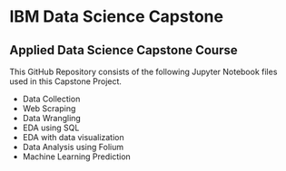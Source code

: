 # IBM Data Science Capstone

## Applied Data Science Capstone Course

This GitHub Repository consists of the following Jupyter Notebook files used in this Capstone Project. 

- Data Collection
- Web Scraping
- Data Wrangling
- EDA using SQL
- EDA with data visualization
- Data Analysis using Folium
- Machine Learning Prediction
